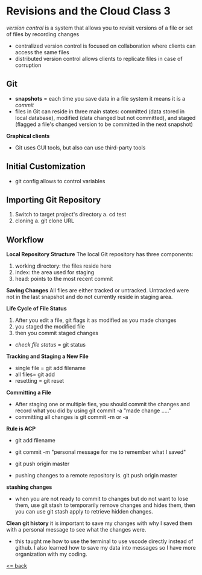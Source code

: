 # Revisions and the Cloud Class 3
*version control* is a system that allows you to revisit versions of a file or set of files by recording changes
- centralized version control is focused on collaboration where clients can access the same files
- distributed version control allows clients to replicate files in case of corruption

## Git
- **snapshots** = each time you save data in a file system it means it is a *commit*
- files in Git can reside in three main states: committed (data stored in local database), modified (data changed but not committed), and staged (flagged a file's changed version to be committed in the next snapshot)

**Graphical clients**
- Git uses GUI tools, but also can use third-party tools

## Initial Customization
* git config allows to control variables
 ## Importing Git Repository
 1. Switch to target project's directory
    a. cd test
 2. cloning
    a. git clone URL
    
 ## Workflow
 **Local Repository Structure**
 The local Git repository has three components:
 1. working directory: the files reside here
 2. index: the area used for staging
 3. head: points to the most recent commit
 
 **Saving Changes**
 All files are either tracked or untracked. Untracked were not in the last snapshot and do not currently reside in staging area.
 
 **Life Cycle of File Status**
1. After you edit a file, git flags it as modified as you made changes
2. you staged the modified file
3. then you commit staged changes

- *check file status* = git status

**Tracking and Staging a New File**
- single file = git add filename
- all files= git add
- resetting = git reset

**Committing a File**
- After staging one or multiple fies, you should commit the changes and record what you did by using      git commit -a "made change ....."
- committing all changes is        git commit -m or -a

**Rule is ACP**
- git add filename
- git commit -m "personal message for me to remember what I saved"
- git push origin master


- pushing changes to a remote repository is.   git push origin master

**stashing changes**
- when you are not ready to commit to changes but do not want to lose them, use git stash to temporarily remove changes and hides them, then you can use git stash apply to retrieve hidden changes.

**Clean git history**
it is important to save my changes with why I saved them with a personal message to see what the changes were.
- this taught me how to use the terminal to use vscode directly instead of github. I also learned how to save my data into messages so I have more organization with my coding.

[<= back](README.md)

